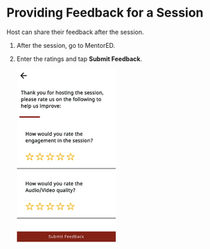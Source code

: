 # Providing Feedback for a Session
Host can share their feedback after the session.

1.  After the session, go to MentorED.

2. Enter the ratings and tap **Submit Feedback**.

   <div class="screenshot">

   ![Feedback](media/host-feedback-form.PNG) 

   </div>
